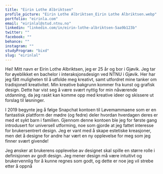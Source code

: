 ```yaml
---
title: "Eirin Lothe Albriktsen"
profile_picture: "Eirin Lothe Albriktsen_Eirin Lothe Albriktsen.webp"
portfolio: "eirinla.com"
email: "eirinlal@stud.ntnu.no"
linkedin: "linkedin.com/in/eirin-lothe-albriktsen-5aa9b123b"
twitter: ""
facebook: ""
behance: ""
instagram: ""
studyProgram: "bixd"
slug: "eirinlal"
---
```


Hei! Mitt navn er Eirin Lothe Albriktsen, jeg er 25 år og bor i Gjøvik. Jeg tar for øyeblikket en bachelor i interaksjonsdesign ved NTNU i Gjøvik. Her har jeg fått muligheten til å utfolde meg kreativt, samt utfordret mine tanker om tradisjonell kreativitet. Min kreative bakgrunn kommer fra kunst og grafisk design. Dette har vist seg å være svært nyttig for min nåværende utdanning, da jeg raskt kan komme opp med kreative ideer og skissere ut forslag til løsninger.

I 2019 begynte jeg å følge Snapchat kontoen til Løvemammaene som er en fantastisk plattform der mødre (og fedre) deler hvordan hverdagen deres er med et sykt barn i familien. Gjennom denne kontoen ble jeg for første gang introdusert for universell utforming, noe som gjorde at jeg fattet interesse for brukersentrert design. Jeg er vant med å skape estetiske kreasjoner, men det å designe for andre har vært en ny opplevelse for meg som jeg finner svært givende!

Jeg ønsker at brukerens opplevelse av designet skal spille en større rolle i definisjonen av godt design. Jeg mener design må være intuitivt og brukervennlig for å kunne regnes som godt, og dette er noe jeg vil strebe etter å oppnå
